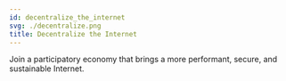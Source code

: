 ```yaml
---
id: decentralize_the_internet
svg: ./decentralize.png
title: Decentralize the Internet
---
```


Join a participatory economy that brings a more performant, secure, and sustainable Internet.
